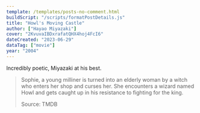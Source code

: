 ```yaml
---
template: /templates/posts-no-comment.html
buildScript: "/scripts/formatPostDetails.js"
title: "Howl's Moving Castle"
author: ["Hayao Miyazaki"]
cover: "2KvuvaIBDxrafatQHX4hoj4FcI6"
dateCreated: "2023-06-29"
dataTag: ["movie"]
year: "2004"
---
```


Incredibly poetic, Miyazaki at his best.

> Sophie, a young milliner is turned into an elderly woman by a witch who enters her shop and curses her. She encounters a wizard named Howl and gets caught up in his resistance to fighting for the king.
>
> Source: TMDB
